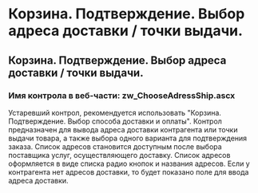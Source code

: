﻿---
description: 2.4.7
---
# Корзина. Подтверждение. Выбор адреса доставки / точки выдачи.
## Корзина. Подтверждение. Выбор адреса доставки / точки выдачи.
### Имя контрола в веб-части: zw_ChooseAdressShip.ascx
Устаревший контрол, рекомендуется использовать "Корзина. Подтверждение. Выбор способа доставки и оплаты".
Контрол предназначен для вывода адреса доставки контрагента или точки выдачи товара, а также выбора одного варианта для подтверждения заказа.
Список адресов становится доступным после выбора поставщика услуг, осуществляющего доставку.
Список адресов оформляется в виде списка радио кнопок и названия адресов.
Если у контрагента нет адресов доставки, то будет показано поле для ввода адреса доставки. 
